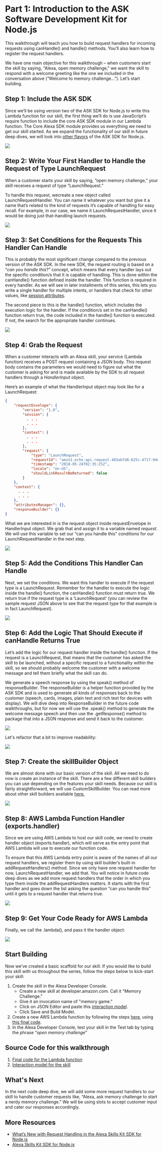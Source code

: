 # Part 1: Introduction to the ASK Software Development Kit for Node.js

This walkthrough will teach you how to build request handlers for incoming requests using canHandle() and handle() methods. You’ll also learn how to register the request handlers.

We have one main objective for this walkthrough – when customers start the skill by saying, "Alexa, open memory challenge," we want the skill to respond with a welcome greeting like the one we included in the conversation above (“Welcome to memory challenge…”). Let’s start building.

## Step 1: Include the ASK SDK

Since we’ll be using version two of the ASK SDK for Node.js to write this Lambda function for our skill, the first thing we’ll do is use JavaScript’s require function to include the core ASK SDK module in our Lambda function. The Core Alexa SDK module provides us everything we need to get our skill started. As we expand the functionality of our skill in future deep dives, we will look into [other flavors](https://github.com/alexa/alexa-skills-kit-sdk-for-nodejs/wiki/Setting-Up-The-ASK-SDK) of the ASK SDK for Node.js.

![](https://m.media-amazon.com/images/G/01/DeveloperBlogs/AlexaBlogs/default/sdk-walkthrough-1._CB477971882_.png)

## Step 2: Write Your First Handler to Handle the Request of Type LaunchRequest

When a customer starts your skill by saying, “open memory challenge,” your skill receives a request of type “LaunchRequest.”

To handle this request, wecreate a new object called LaunchRequestHandler. You can name it whatever you want but give it a name that’s related to the kind of requests it’s capable of handling for easy recall. For example, in our case, we name it LaunchRequestHandler, since it would be doing just that–handling launch requests.

![](https://m.media-amazon.com/images/G/01/DeveloperBlogs/AlexaBlogs/default/sdk-walkthrough-2._CB477971876_.png)

## Step 3: Set Conditions for the Requests This Handler Can Handle

This is probably the most significant change compared to the previous version of the ASK SDK. In the new SDK, the request routing is based on a “_can you handle this_?” concept, which means that every handler lays out the specific condition/s that it is capable of handling. This is done within the canHandle() function defined inside the handler. This function is required in every handler. As we will see in later installments of this series, this lets you write a single handler for multiple intents, or handlers that check for other values, like [session attributes](https://developer.amazon.com/blogs/alexa/post/08edaa00-59e2-46b7-aace-4080f2a87450/using-session-attributes-in-your-alexa-skill-to-enhance-the-voice-experience).

The second piece to this is the handle() function, which includes the execution logic for the handler. If the condition/s set in the canHandle() function return true, the code included in the handle() function is executed. If not, the search for the appropriate handler continues.

![](https://m.media-amazon.com/images/G/01/DeveloperBlogs/AlexaBlogs/default/sdk-walkthrough-3._CB477971878_.png)

## Step 4: Grab the Request

When a customer interacts with an Alexa skill, your service (Lambda function) receives a POST request containing a JSON body. This request body contains the parameters we would need to figure out what the customer is asking for and is made available by the SDK to all request handlers through a _HandlerInput_ object.

Here’s an example of what the HandlerInput object may look like for a LaunchRequest:

```json
{
    "requestEnvelope": {
        "version": "1.0",
        "session": {
          . . .
          . . .
        },
        "context": {
          . . .
          . . .
        },
        "request": {
            "type": "LaunchRequest",
            "requestId": "amzn1.echo-api.request.403abfd8-625c-4717-94e3-76c20e449c7a",
            "timestamp": "2018-05-24T02:35:25Z",
            "locale": "en-US",
            "shouldLinkResultBeReturned": false
        }
    },
    "context": {
      . . .
      . . .
    },
    "attributesManager": {},
    "responseBuilder": {}
}
```

What we are interested in is the request object inside requestEnvelope in HandlerInput object. We grab that and assign it to a variable named _request_. We will use this variable to set our “can you handle this” conditions for our LaunchRequestHandler in the next step.

![](https://m.media-amazon.com/images/G/01/DeveloperBlogs/AlexaBlogs/default/sdk-walkthrough-4._CB477972298_.png)

## Step 5: Add the Conditions This Handler Can Handle

Next, we set the conditions. We want this handler to execute if the request type is a LaunchRequest. Remember for the handler to execute the logic inside the handle() function, the canHandle() function must return true. We return true if the request type is a ‘LaunchRequest’ (you can review the sample request JSON above to see that the request type for that example is in fact LaunchRequest).

![](https://m.media-amazon.com/images/G/01/DeveloperBlogs/AlexaBlogs/default/sdk-walkthrough-5._CB477971872_.png)

## Step 6: Add the Logic That Should Execute if canHandle Returns True

Let’s add the logic for our request handler inside the handle() function. If the request is a LaunchRequest, that means that the customer has asked the skill to be launched, without a specific request to a functionality within the skill, so we should probably welcome the customer with a welcome message and tell them briefly what the skill can do.

We generate a speech response by using the speak() method of responseBuilder. The responseBuilder is a helper function provided by the ASK SDK and is used to generate all kinds of responses back to the customer (speech, cards, images, plain text and rich text for devices with display). We will dive deep into ResponseBuilder in the future code walkthroughs, but for now we will use the .speak() method to generate the welcome message speech and then use the .getResponse() method to package that into a JSON response and send it back to the customer.

![](https://m.media-amazon.com/images/G/01/DeveloperBlogs/AlexaBlogs/default/sdk-walkthrough-6._CB477971860_.png)

Let's refactor that a bit to improve readability:

![](https://m.media-amazon.com/images/G/01/DeveloperBlogs/AlexaBlogs/default/sdk-walkthrough-6a._CB477971862_.png)

## Step 7: Create the skillBuilder Object

We are almost done with our basic version of the skill. All we need to do now is create an instance of the skill. There are a few different skill builders you can use depending on the features your skill needs. Because our skill is fairly straightforward, we will use CustomSkillBuilder. You can read more about other skill builders available [here.](https://github.com/alexa/alexa-skills-kit-sdk-for-nodejs/wiki/Skill-Builders)

![](https://m.media-amazon.com/images/G/01/DeveloperBlogs/AlexaBlogs/default/sdk-walkthrough-7._CB477971856_.png)

## Step 8: AWS Lambda Function Handler (exports.handler)

Since we are using AWS Lambda to host our skill code, we need to create handler object (exports.handler), which will serve as the entry point that AWS Lambda will use to execute our function code.

To ensure that this AWS Lambda entry point is aware of the names of all our request handlers, we register them by using skill builder’s built-in addRequestHandlers() method. Since we only have one request handler for now, LaunchRequestHandler, we add that. You will notice in future code deep dives as we add more request handlers that the order in which you type them inside the addRequestHandlers matters. It starts with the first handler and goes down the list asking the question “can you handle this” until it gets to a request handler that returns true.

![](https://m.media-amazon.com/images/G/01/DeveloperBlogs/AlexaBlogs/default/sdk-walkthrough-9(1)._CB476252662_.png)

## Step 9: Get Your Code Ready for AWS Lambda

Finally, we call the .lambda(), and pass it the handler object:

![](https://m.media-amazon.com/images/G/01/DeveloperBlogs/AlexaBlogs/default/sdk-walkthrough-10(1)._CB476252656_.png)

## Start Building

Now we’ve created a basic scaffold for our skill. If you would like to build this skill with us throughout the series, follow the steps below to kick-start your skill:

1.  Create the skill in the Alexa Developer Console.
    *   Create a new skill at developer.amazon.com. Call it "Memory Challenge."
    *   Give it an invocation name of "memory game."
    *   Click on JSON Editor and paste this [interaction model](https://github.com/ajot/alexa-guided-walkthrough-using-node-sdk/blob/master/part-1/interaction-model.json).
    *   Click Save and Build Model.
2.  Create a new AWS Lambda function by following the steps [here](https://github.com/alexa/skill-sample-nodejs-fact/blob/en-US/instructions/2-lambda-function.md), using [this final code](https://github.com/ajot/alexa-guided-walkthrough-using-node-sdk/blob/master/part-1/index.js).
3.  In the Alexa Developer Console, test your skill in the Test tab by typing the phrase “_open memory challenge_”

## Source Code for this walkthrough

1. [Final code for the Lambda function](https://github.com/ajot/alexa-guided-walkthrough-using-node-sdk/blob/master/part-1/index.js)
2. [Interaction model for the skill](https://github.com/ajot/alexa-guided-walkthrough-using-node-sdk/blob/master/part-1/interaction-model.json)

## What's Next
In the next code deep dive, we will add some more request handlers to our skill to handle customer requests like, “Alexa, ask memory challenge to start a nerdy memory challenge.” We will be using slots to accept customer input and cater our responses accordingly.

## More Resources

*   [What’s New with Request Handling in the Alexa Skills Kit SDK for Node.js](https://developer.amazon.com/blogs/alexa/post/9ec7c7d2-a937-4676-b936-48dd2abd0f66/what-s-new-with-request-handling-in-the-alexa-skills-kit-sdk-for-node-js)
*   [Alexa Skills Kit SDK for Node.js](https://github.com/alexa/alexa-skills-kit-sdk-for-nodejs)
